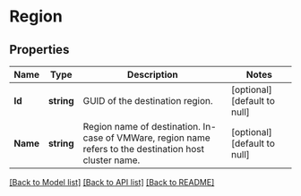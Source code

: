 # Region

## Properties
Name | Type | Description | Notes
------------ | ------------- | ------------- | -------------
**Id** | **string** | GUID of the destination region. | [optional] [default to null]
**Name** | **string** | Region name of destination. In-case of VMWare, region name refers to the destination host cluster name. | [optional] [default to null]

[[Back to Model list]](../README.md#documentation-for-models) [[Back to API list]](../README.md#documentation-for-api-endpoints) [[Back to README]](../README.md)

